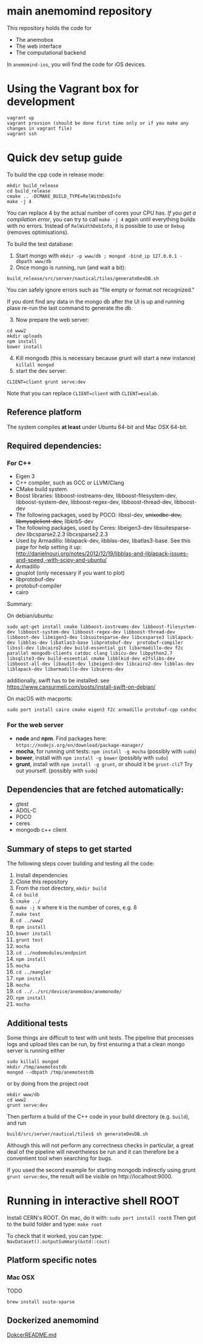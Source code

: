 # main anemomind repository
This repository holds the code for 
  * The anemobox
  * The web interface
  * The computational backend

In ```anemomind-ios```, you will find the code for iOS devices.

# Using the Vagrant box for development
```
vagrant up
vagrant provsion (should be done first time only or if you make any changes in vagrant file)
vagrant ssh
```

# Quick dev setup guide
To build the cpp code in release mode:
```
mkdir build_release
cd build_release
cmake .. -DCMAKE_BUILD_TYPE=RelWithDebInfo
make -j 4
```
You can replace 4 by the actual number of cores your CPU has.
*If you get a compilation error*, you can try to call ```make -j 4``` again until everything builds with no errors.
Instead of ```RelWidthDebInfo```, it is possible to use or ```Debug``` (removes optimisations).

To build the test database:

1. Start mongo with ```mkdir -p www/db ; mongod -bind_ip 127.0.0.1 -dbpath www/db```
2. Once mongo is running, run (and wait a bit):

```
build_release/src/server/nautical/tiles/generateDevDB.sh
```
  You can safely ignore errors such as "file empty or format not recognized."

If you dont find any data in the mongo db after the UI is up and running plase re-run the last command to generate the db.

3. Now prepare the web server:
```
cd www2
mkdir uploads
npm install
bower install
```
4. Kill mongodb (this is necessary because grunt will start a new instance) ```killall mongod```
5. start the dev server:
```
CLIENT=client grunt serve:dev
```
Note that you can replace ```CLIENT=client``` with ```CLIENT=esalab```.

## Reference platform
The system compiles **at least** under Ubuntu 64-bit and Mac OSX 64-bit.

## Required dependencies:
### For C++
  * Eigen 3
  * C++ compiler, such as GCC or LLVM/Clang
  * CMake build system.
  * Boost libraries: libboost-iostreams-dev, libboost-filesystem-dev, libboost-system-dev, libboost-regex-dev,
    libboost-thread-dev, libboost-dev
  * The following packages, used by POCO:
    libssl-dev, ~~unixodbc-dev, libmysqlclient-dev,~~ libkrb5-dev
  * The following packages, used by Ceres: libeigen3-dev libsuitesparse-dev libcsparse2.2.3 libcxsparse2.2.3
  * Used by Armadillo: liblapack-dev, libblas-dev, libatlas3-base. See this page for help setting it up:
    http://danielnouri.org/notes/2012/12/19/libblas-and-liblapack-issues-and-speed,-with-scipy-and-ubuntu/
  * Armadillo
  * gnuplot (only necessary if you want to plot)
  * libprotobuf-dev
  * protobuf-compiler
  * cairo


Summary:

On debian/ubuntu:

    sudo apt-get install cmake libboost-iostreams-dev libboost-filesystem-dev libboost-system-dev libboost-regex-dev libboost-thread-dev libboost-dev libeigen3-dev libsuitesparse-dev libcxsparse3 liblapack-dev libblas-dev libatlas3-base libprotobuf-dev  protobuf-compiler libssl-dev libcairo2-dev build-essential git libarmadillo-dev f2c parallel mongodb-clients catdoc clang libicu-dev libpython2.7 libsqlite3-dev build-essential cmake libblkid-dev e2fslibs-dev libboost-all-dev libaudit-dev libeigen3-dev libcairo2-dev libblas-dev liblapack-dev libarmadillo-dev libceres-dev

additionally, swift has to be installed: see https://www.cansurmeli.com/posts/install-swift-on-debian/

On macOS with macports:

    sudo port install cairo cmake eigen3 f2c armadillo protobuf-cpp catdoc

### For the web server
  * **node** and **npm**. Find packages here: ```https://nodejs.org/en/download/package-manager/```
  * **mocha**, for running unit tests: ```npm install -g mocha``` (possibly with ```sudo```)
  * **bower**, install with ```npm install -g bower``` (possibly with ```sudo```)
  * **grunt**, install with ```npm install -g grunt```, or should it be ```grunt-cli```? Try out yourself. (possibly with ```sudo```)

## Dependencies that are fetched automatically:
  * gtest
  * ADOL-C
  * POCO
  * ceres
  * mongodb c++ client

## Summary of steps to get started
The following steps cover building and testing all the code:
  1. Install dependencies
  2. Clone this repository
  3. From the root directory,
     ```mkdir build```
  4. ```cd build```
  5. ```cmake ../```
  6. ```make -j N```
     where ```N``` is the number of cores, e.g. 8
  7. ```make test```
  8. ```cd ../www2```
  9. ```npm install```
  10. ```bower install```
  11. ```grunt test```
  12. ```mocha```
  13. ```cd ../nodemodules/endpoint```
  14. ```npm install```
  15. ```mocha```
  16. ```cd ../mangler```
  17. ```npm install```
  18. ```mocha```
  19. ```cd ../../src/device/anemobox/anemonode/```
  20. ```npm install```
  21. ```mocha```

## Additional tests
Some things are difficult to test with unit tests. The pipeline that 
processes logs and upload tiles can be run, by first ensuring a that
a clean mongo server is running either
```
sudo killall mongod
mkdir /tmp/anemotestdb
mongod --dbpath /tmp/anemotestdb
```
or by doing from the project root
```
mkdir www/db
cd www2
grunt serve:dev
```

Then perform a build of the C++ code in your build directory (e.g. ```build```),
and run 
```
build/src/server/nautical/tiles$ sh generateDevDB.sh
```
Although this will not perform any correctness checks in particular, a great deal of the pipeline will nevertheless be run and it can therefore be a conventient tool when searching for bugs.

If you used the second example for starting mongodb indirectly using grunt ```grunt serve:dev```, the result will be visible on http://localhost:9000.


# Running in interactive shell ROOT

Install CERN's ROOT. On mac, do it with: ```sudo port install root6```
Then got to the build folder and type:
```make root```

To check that it worked, you can type:
```NavDataset().outputSummary(&std::cout)```

## Platform specific notes

### Mac OSX

TODO

```
brew install suite-sparse
```

## Dockerized anemomind
[DokcerREADME.md](DockerREADME.md)
